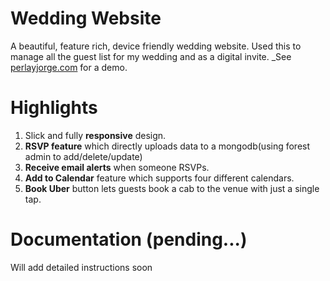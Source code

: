 # Wedding Website
A beautiful, feature rich, device friendly wedding website.
Used this to manage all the guest list for my wedding and as a digital invite.
_See [perlayjorge.com](http://perlayjorge.com/) for a demo.

# Highlights
1. Slick and fully __responsive__ design.
2. __RSVP feature__ which directly uploads data to a mongodb(using forest admin to add/delete/update)
3. __Receive email alerts__ when someone RSVPs.
4. __Add to Calendar__ feature which supports four different calendars.
5. __Book Uber__ button lets guests book a cab to the venue with just a single tap.


# Documentation (pending...)
Will add detailed instructions soon
